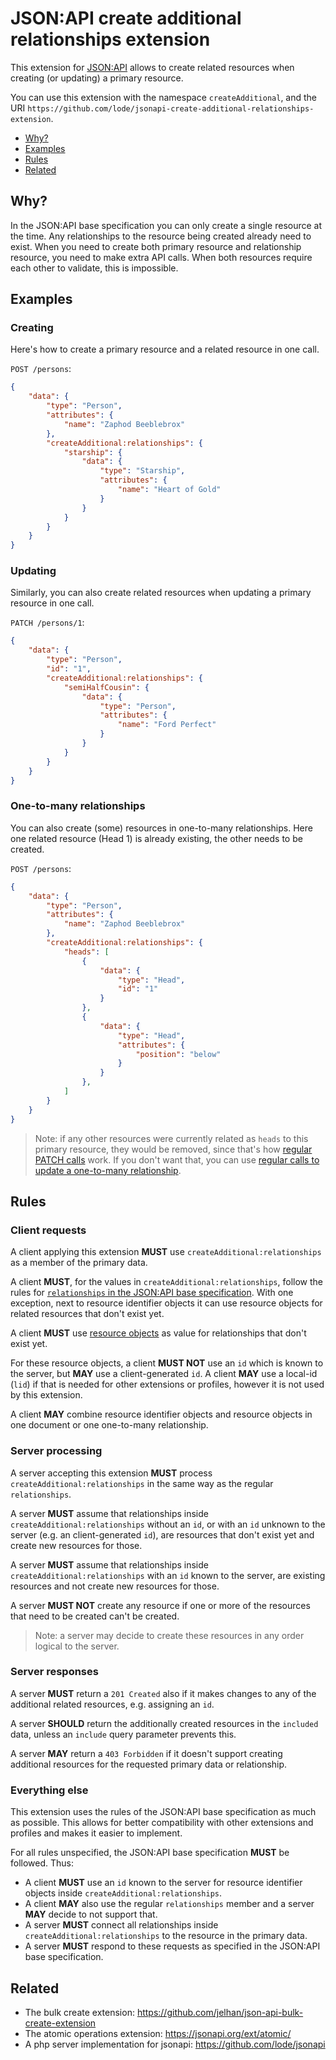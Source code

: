 # JSON:API create additional relationships extension

This extension for [JSON:API](https://jsonapi.org/) allows to create related resources when creating (or updating) a primary resource.

You can use this extension with the namespace `createAdditional`,
and the URI `https://github.com/lode/jsonapi-create-additional-relationships-extension`.

- [Why?](#why)
- [Examples](#examples)
- [Rules](#rules)
- [Related](#related)


## Why?

In the JSON:API base specification you can only create a single resource at the time.
Any relationships to the resource being created already need to exist.
When you need to create both primary resource and relationship resource, you need to make extra API calls.
When both resources require each other to validate, this is impossible.


## Examples

### Creating

Here's how to create a primary resource and a related resource in one call.

`POST /persons`:

```json
{
	"data": {
		"type": "Person",
		"attributes": {
			"name": "Zaphod Beeblebrox"
		},
		"createAdditional:relationships": {
			"starship": {
				"data": {
					"type": "Starship",
					"attributes": {
						"name": "Heart of Gold"
					}
				}
			}
		}
	}
}
```

### Updating

Similarly, you can also create related resources when updating a primary resource in one call.

`PATCH /persons/1`:

```json
{
	"data": {
		"type": "Person",
		"id": "1",
		"createAdditional:relationships": {
			"semiHalfCousin": {
				"data": {
					"type": "Person",
					"attributes": {
						"name": "Ford Perfect"
					}
				}
			}
		}
	}
}
```

### One-to-many relationships

You can also create (some) resources in one-to-many relationships.
Here one related resource (Head 1) is already existing, the other needs to be created.

`POST /persons`:

```json
{
	"data": {
		"type": "Person",
		"attributes": {
			"name": "Zaphod Beeblebrox"
		},
		"createAdditional:relationships": {
			"heads": [
				{
					"data": {
						"type": "Head",
						"id": "1"
					}
				},
				{
					"data": {
						"type": "Head",
						"attributes": {
							"position": "below"
						}
					}
				},
			]
		}
	}
}
```

> Note: if any other resources were currently related as `heads` to this primary resource,
they would be removed, since that's how [regular PATCH calls](https://jsonapi.org/format/#crud-updating-resource-relationships) work.
If you don't want that, you can use [regular calls to update a one-to-many relationship](https://jsonapi.org/format/#crud-updating-to-many-relationships).


## Rules

### Client requests

A client applying this extension **MUST** use `createAdditional:relationships` as a member of the primary data.

A client **MUST**, for the values in `createAdditional:relationships`, follow the rules for
[`relationships` in the JSON:API base specification](https://jsonapi.org/format/#document-resource-object-relationships).
With one exception, next to resource identifier objects it can use resource objects for related resources that don't exist yet.

A client **MUST** use [resource objects](https://jsonapi.org/format/#document-resource-objects)
as value for relationships that don't exist yet.

For these resource objects, a client **MUST NOT** use an `id` which is known to the server, but **MAY** use a client-generated `id`.
A client **MAY** use a local-id (`lid`) if that is needed for other extensions or profiles, however it is not used by this extension.

A client **MAY** combine resource identifier objects and resource objects in one document or one one-to-many relationship.

### Server processing

A server accepting this extension **MUST** process `createAdditional:relationships` in the same way as the regular `relationships`.

A server **MUST** assume that relationships inside `createAdditional:relationships` without an `id`,
or with an `id` unknown to the server (e.g. an client-generated `id`),
are resources that don't exist yet and create new resources for those.

A server **MUST** assume that relationships inside `createAdditional:relationships` with an `id` known to the server,
are existing resources and not create new resources for those.

A server **MUST NOT** create any resource if one or more of the resources that need to be created can't be created.

> Note: a server may decide to create these resources in any order logical to the server.

### Server responses

A server **MUST** return a `201 Created` also if it makes changes to any of the additional related resources, e.g. assigning an `id`.

A server **SHOULD** return the additionally created resources in the `included` data, unless an `include` query parameter prevents this.

A server **MAY** return a `403 Forbidden` if it doesn't support creating additional resources for the requested primary data or relationship.

### Everything else

This extension uses the rules of the JSON:API base specification as much as possible.
This allows for better compatibility with other extensions and profiles and makes it easier to implement.

For all rules unspecified, the JSON:API base specification **MUST** be followed. Thus:

- A client **MUST** use an `id` known to the server for resource identifier objects inside `createAdditional:relationships`.
- A client **MAY** also use the regular `relationships` member and a server **MAY** decide to not support that.
- A server **MUST** connect all relationships inside `createAdditional:relationships` to the resource in the primary data.
- A server **MUST** respond to these requests as specified in the JSON:API base specification.


## Related

- The bulk create extension: https://github.com/jelhan/json-api-bulk-create-extension
- The atomic operations extension: https://jsonapi.org/ext/atomic/
- A php server implementation for jsonapi: https://github.com/lode/jsonapi
